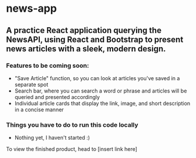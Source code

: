 # news-app

## A practice React application querying the NewsAPI, using React and Bootstrap to present news articles with a sleek, modern design. 

### Features to be coming soon:
- "Save Article" function, so you can look at articles you've saved in a separate spot
- Search bar, where you can search a word or phrase and articles will be queried and presented accordingly
- Individual article cards that display the link, image, and short description in a concise manner

### Things you have to do to run this code locally
- Nothing yet, I haven't started :)

To view the finished product, head to [insert link here]
